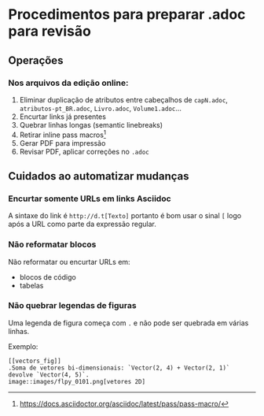 # Procedimentos para preparar .adoc para revisão

## Operações

### Nos arquivos da edição online:

1. Eliminar duplicação de atributos entre cabeçalhos de `capN.adoc`, `atributos-pt_BR.adoc`, `Livro.adoc`, `Volume1.adoc`...
2. Encurtar links já presentes
3. Quebrar linhas longas (semantic linebreaks)
4. Retirar inline pass macros[^1]
5. Gerar PDF para impressão
6. Revisar PDF, aplicar correções no `.adoc`

[^1]: https://docs.asciidoctor.org/asciidoc/latest/pass/pass-macro/

## Cuidados ao automatizar mudanças

### Encurtar somente URLs em links Asciidoc

A sintaxe do link é `http://d.t[Texto]` portanto é bom usar
o sinal `[` logo após a URL como parte da expressão regular.

### Não reformatar blocos

Não reformatar ou encurtar URLs em:

* blocos de código
* tabelas

### Não quebrar legendas de figuras

Uma legenda de figura começa com `.` e não pode ser quebrada em várias linhas.

Exemplo:

```
[[vectors_fig]]
.Soma de vetores bi-dimensionais: `Vector(2, 4) + Vector(2, 1)` devolve `Vector(4, 5)`.
image::images/flpy_0101.png[vetores 2D]
```